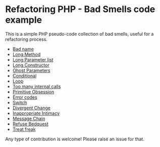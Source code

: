 Refactoring PHP - Bad Smells code example
=========================================

This is a simple PHP pseudo-code collection of bad smells, useful for a refactoring process.


 - [Bad name](/method/badName.php)
 - [Long Method](/method/longMethod.php)
 - [Long Parameter list](/method/tooManyParameters.php)
 - [Long Constructor](/class/longConstructor.php)
 - [Ghost Parameters](/method/ghostParameters.php)
 - [Conditional](/method/conditional.php)
 - [Loop](/method/loop.php)
 - [Too many internal calls](/method/methodWithManyCall.php)
 - [Primitive Obsession](/class/primitiveObsession.php)
 - [Error codes](/method/replaceErrorCode.php)
 - [Switch](/method/switch.php)
 - [Divergent Change](/class/divergentChange.php)
 - [Inappropriate Intimacy](/class/inappropriateIntimacy.php)
 - [Message Chain](/class/messageChain.php)
 - [Refuse Bedquest](/class/refuseBedquest.php)
 - [Treat freak](/class/treatFreak.php)


Any type of contribution is welcome! Please raise an issue for that.
